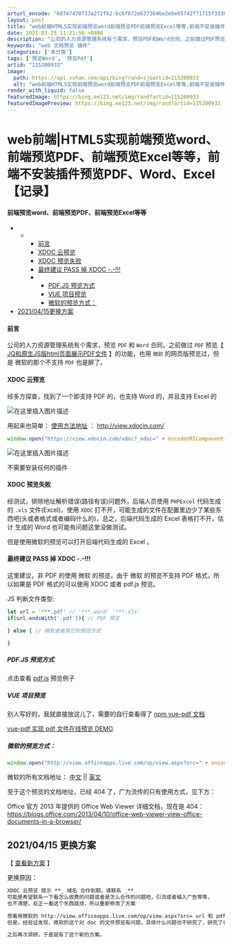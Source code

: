 ```yaml
---
arturl_encode: "68747470733a2f2f62:6c6f672e6373646e2e6e65742f71715f33383635323837312f:61727469636c652f64657461696c732f313135323030393333"
layout: post
title: "web前端HTML5实现前端预览word前端预览PDF前端预览Excel等等,前端不安装插件预览PDFWordExcel记录"
date: 2021-03-25 11:21:56 +0800
description: "公司的人力资源管理系统有个需求，预览PDF和Word合同，之前做过PDF预览【JQ和原生JS版htm"
keywords: "web 文档预览 插件"
categories: ['未分类']
tags: ['预览Word', '预览Pdf']
artid: "115200933"
image:
  path: https://api.vvhan.com/api/bing?rand=sj&artid=115200933
  alt: "web前端HTML5实现前端预览word前端预览PDF前端预览Excel等等,前端不安装插件预览PDFWordExcel记录"
render_with_liquid: false
featuredImage: https://bing.ee123.net/img/rand?artid=115200933
featuredImagePreview: https://bing.ee123.net/img/rand?artid=115200933
---
```


# web前端|HTML5实现前端预览word、前端预览PDF、前端预览Excel等等，前端不安装插件预览PDF、Word、Excel【记录】

#### 前端预览word、前端预览PDF、前端预览Excel等等

* + - [前言](#_2)
    - [XDOC 云预览](#XDOC__5)
    - [XDOC 预览失败](#XDOC__14)
    - [最终建议 PASS 掉 XDOC -.-!!!](#_PASS__XDOC__19)
    - * [PDF.JS 预览方式](#PDFJS__33)
      * [VUE 项目预览](#VUE__36)
      * [微软的预览方式：](#_40)
* [2021/04/15更换方案](#20210415_50)

#### 前言

公司的人力资源管理系统有个需求，预览
`PDF`
和
`Word`
合同，之前做过
`PDF`
预览【
[JQ和原生JS版html页面展示PDF文件](https://download.csdn.net/download/qq_38652871/10805054)
】的功能，也用
`微软`
的网页版预览过，但是 微软的那个不支持
`PDF`
也是醉了。

#### XDOC 云预览

经多方探查，找到了一个即支持 PDF 的，也支持 Word 的，并且支持 Excel 的
  
![在这里插入图片描述](https://i-blog.csdnimg.cn/blog_migrate/8709637af76715bef0e878790045293d.png)
  
用起来也简单：
[使用方法地址](http://view.xdocin.com/)
：
<http://view.xdocin.com/>

```js
window.open("https://view.xdocin.com/xdoc?_xdoc=" + encodeURIComponent("https://view.xdocin.com/doc/preview.docx"));

```

![在这里插入图片描述](https://i-blog.csdnimg.cn/blog_migrate/5af1faecdfb9946672ff11c45ef18be5.png)
  
不需要安装任何的插件

#### XDOC 预览失败

经测试，排除地址解析错误(路径有误)问题外，后端人员使用
`PHPExcel`
代码生成的
`.xls`
文件(Excel)，使用
`XDOC`
打不开，可能生成的文件在配置里边少了某些东西吧(头或者格式或者编码什么的)，总之，后端代码生成的 Excel 表格打不开，估计 生成的 Word 也可能有问题这里没做测试。

但是使用微软的预览可以打开后端代码生成的 Excel 。

#### 最终建议 PASS 掉 XDOC -.-!!!

这里建议，非 PDF 的使用 微软 的预览，由于 微软 的预览不支持 PDF 格式，所以如果是 PDF 格式的可以使用 XDOC 或者 pdf.js 预览。

JS 判断文件类型:

```js
let url = '***.pdf' // '***.word' '***.xls'
if(url.endsWith('.pdf')){ // PDF 预览

} else { // 微软或者其它的预览方式

}

```

##### PDF.JS 预览方式

点击查看
[pdf.js](https://download.csdn.net/download/qq_38652871/10805054)
预览例子

##### VUE 项目预览

别人写好的，我就直接放这儿了，需要的自行查看得了
[npm vue-pdf 文档](https://www.npmjs.com/package/vue-pdf)
  
[vue-pdf 实现 pdf 文件在线预览 DEMO](https://www.jianshu.com/p/a640ce9d4882)

##### 微软的预览方式：

```js
window.open("http://view.officeapps.live.com/op/view.aspx?src=" + encodeURIComponent("https://www.***.com/upload_files/编号12的.xls"));

```

微软的所有文档地址：
[中文](https://docs.microsoft.com/zh-cn/)
||
[英文](https://docs.microsoft.com/en-us/)

至于这个预览的文档地址，已经 404 了，广为流传的只有使用方式，见下方：

Office 官方 2013 年提供的 Office Web Viewer 详细文档，现在是 404：
<https://blogs.office.com/2013/04/10/office-web-viewer-view-office-documents-in-a-browser/>

## 2021/04/15 更换方案

【
[查看新方案](https://blog.csdn.net/qq_38652871/article/details/115757333)
】

更换原因：

```txt
XDOC 云预览 提示 **_ 域名 合作到期，请联系 _**
可能是希望联系一下看怎么收费的问题或者是怎么合作的问题吧，引流或者植入广告等等，
也不清楚，反正一看这个东西就烦，所以重新修改了方案

想着用微软的 http://view.officeapps.live.com/op/view.aspx?src= url 和 pdf.js 整合，自己写一个全局的组件
但是，经验证发现，微软的这个对 doc 的文件预览有问题，具体什么问题也不研究了，研究了也没法改。

之后再次调研，于是就有了这个新的方案。

```